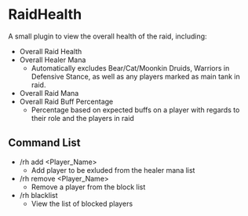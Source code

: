 # RaidHealth

A small plugin to view the overall health of the raid, including:
- Overall Raid Health
- Overall Healer Mana
  - Automatically excludes Bear/Cat/Moonkin Druids, Warriors in Defensive Stance, as well as any players marked as main tank in raid.
- Overall Raid Mana
- Overall Raid Buff Percentage
  - Percentage based on expected buffs on a player with regards to their role and the players in raid

## Command List
- /rh add <Player_Name>
  - Add player to be exluded from the healer mana list
- /rh remove <Player_Name>
  - Remove a player from the block list
- /rh blacklist
  - View the list of blocked players

